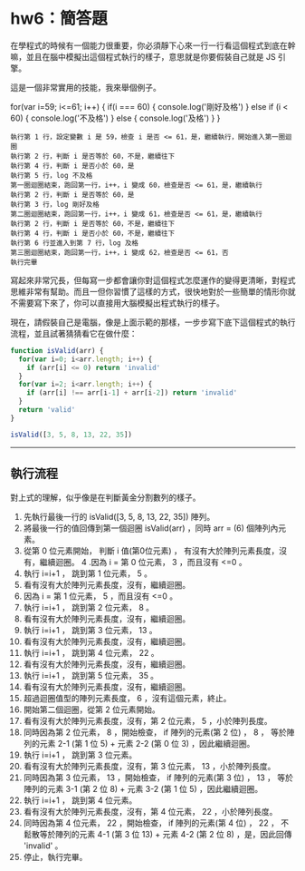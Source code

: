 
# hw6：簡答題

在學程式的時候有一個能力很重要，你必須靜下心來一行一行看這個程式到底在幹嘛，並且在腦中模擬出這個程式執行的樣子，意思就是你要假裝自己就是 JS 引擎。

這是一個非常實用的技能，我來舉個例子。

for(var i=59; i<=61; i++) {
  if(i === 60) {
    console.log('剛好及格')
  } else if (i < 60) {
    console.log('不及格')
  } else {
    console.log('及格')
  }
}

    執行第 1 行，設定變數 i 是 59，檢查 i 是否 <= 61，是，繼續執行，開始進入第一圈迴圈
    執行第 2 行，判斷 i 是否等於 60，不是，繼續往下
    執行第 4 行，判斷 i 是否小於 60，是
    執行第 5 行，log 不及格
    第一圈迴圈結束，跑回第一行，i++，i 變成 60，檢查是否 <= 61，是，繼續執行
    執行第 2 行，判斷 i 是否等於 60，是
    執行第 3 行，log 剛好及格
    第二圈迴圈結束，跑回第一行，i++，i 變成 61，檢查是否 <= 61，是，繼續執行
    執行第 2 行，判斷 i 是否等於 60，不是，繼續往下
    執行第 4 行，判斷 i 是否小於 60，不是，繼續往下
    執行第 6 行並進入到第 7 行，log 及格
    第三圈迴圈結束，跑回第一行，i++，i 變成 62，檢查是否 <= 61，否
    執行完畢

寫起來非常冗長，但每寫一步都會讓你對這個程式怎麼運作的變得更清晰，對程式思維非常有幫助。而且一但你習慣了這樣的方式，很快地對於一些簡單的情形你就不需要寫下來了，你可以直接用大腦模擬出程式執行的樣子。

現在，請假裝自己是電腦，像是上面示範的那樣，一步步寫下底下這個程式的執行流程，並且試著猜猜看它在做什麼：

``` js
function isValid(arr) {
  for(var i=0; i<arr.length; i++) {
    if (arr[i] <= 0) return 'invalid'
  }
  for(var i=2; i<arr.length; i++) {
    if (arr[i] !== arr[i-1] + arr[i-2]) return 'invalid'
  }
  return 'valid'
}

isValid([3, 5, 8, 13, 22, 35])
```

----------------------------------------------------------------------------------

## 執行流程

對上式的理解，似乎像是在判斷黃金分割數列的樣子。

1. 先執行最後一行的 isValid([3, 5, 8, 13, 22, 35]) 陣列。
2. 將最後一行的值回傳到第一個迴圈 isValid(arr) ，同時 arr = (6) 個陣列內元素。
3. 從第 0 位元素開始， 判斷 i 值(第0位元素) ， 有沒有大於陣列元素長度，沒有，繼續迴圈。
4 .因為 i = 第 0 位元素， 3 ，而且沒有 <=0 。
5. 執行 i=i+1 ， 跳到第 1 位元素， 5 。
6. 看有沒有大於陣列元素長度，沒有，繼續迴圈。
7. 因為 i = 第 1 位元素， 5 ，而且沒有 <=0 。
8. 執行 i=i+1 ， 跳到第 2 位元素， 8 。
9. 看有沒有大於陣列元素長度，沒有，繼續迴圈。
10. 執行 i=i+1 ， 跳到第 3 位元素， 13 。
11. 看有沒有大於陣列元素長度，沒有，繼續迴圈。
12. 執行 i=i+1 ， 跳到第 4 位元素， 22 。
13. 看有沒有大於陣列元素長度，沒有，繼續迴圈。
14. 執行 i=i+1 ， 跳到第 5 位元素， 35 。
15. 看有沒有大於陣列元素長度，沒有，繼續迴圈。
16. 超過迴圈值型的陣列元素長度， 6 ，沒有這個元素，終止。
17. 開始第二個迴圈，從第 2 位元素開始。
18. 看有沒有大於陣列元素長度，沒有，第 2 位元素， 5 ，小於陣列長度。
19. 同時因為第 2 位元素， 8 ，開始檢查， if 陣列的元素(第 2 位) ， 8 ， 等於陣列的元素 2-1 (第 1 位 5) + 元素 2-2 (第 0 位 3) ，因此繼續迴圈。
20. 執行 i=i+1 ， 跳到第 3 位元素。
21. 看有沒有大於陣列元素長度，沒有，第 3 位元素， 13 ，小於陣列長度。
22. 同時因為第 3 位元素， 13 ，開始檢查， if 陣列的元素(第 3 位) ， 13 ， 等於陣列的元素 3-1 (第 2 位 8) + 元素 3-2 (第 1 位 5) ，因此繼續迴圈。
23. 執行 i=i+1 ， 跳到第 4 位元素。
24. 看有沒有大於陣列元素長度，沒有，第 4 位元素， 22 ，小於陣列長度。
25. 同時因為第 4 位元素， 22 ，開始檢查， if 陣列的元素(第 4 位) ， 22 ， 不鬆散等於陣列的元素 4-1 (第 3 位 13) + 元素 4-2 (第 2 位 8) ，是，因此回傳 'invalid' 。
26. 停止，執行完畢。